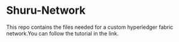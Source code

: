 # Shuru-Network
This repo contains the files needed for a custom hyperledger fabric network.You can follow the tutorial in the link.
